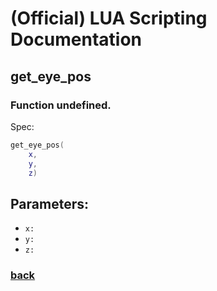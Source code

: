 
# (Official) LUA Scripting Documentation

## get_eye_pos

### Function undefined.

Spec:
```lua
get_eye_pos(
	x,
	y,
	z)
```
## Parameters:
- `x:` 
- `y:` 
- `z:` 
### [back](../other)
